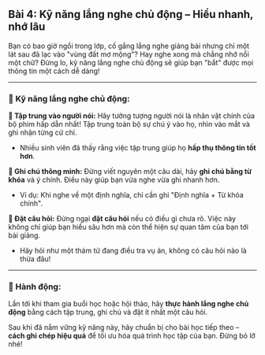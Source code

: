## Bài 4: Kỹ năng lắng nghe chủ động – Hiểu nhanh, nhớ lâu

Bạn có bao giờ ngồi trong lớp, cố gắng lắng nghe giảng bài nhưng chỉ một lát sau đã lạc vào "vùng đất mơ mộng"? Hay nghe xong mà chẳng nhớ nổi một chữ? Đừng lo, kỹ năng lắng nghe chủ động sẽ giúp bạn "bắt" được mọi thông tin một cách dễ dàng!

---

### 📌 Kỹ năng lắng nghe chủ động:

**🔹 Tập trung vào người nói:**
Hãy tưởng tượng người nói là nhân vật chính của bộ phim hấp dẫn nhất! Tập trung toàn bộ sự chú ý vào họ, nhìn vào mắt và ghi nhận từng cử chỉ.

- Nhiều sinh viên đã thấy rằng việc tập trung giúp họ **hấp thụ thông tin tốt hơn**.

**🔹 Ghi chú thông minh:**
Đừng viết nguyên một câu dài, hãy **ghi chú bằng từ khóa** và ý chính. Điều này giúp bạn vừa nghe vừa ghi nhanh hơn.

- Ví dụ: Khi nghe về một định nghĩa, chỉ cần ghi "Định nghĩa + Từ khóa chính".

**🔹 Đặt câu hỏi:**
Đừng ngại **đặt câu hỏi** nếu có điều gì chưa rõ. Việc này không chỉ giúp bạn hiểu sâu hơn mà còn thể hiện sự quan tâm của bạn tới bài giảng.

- Hãy hỏi như một thám tử đang điều tra vụ án, không có câu hỏi nào là thừa đâu!

---

### 🚀 Hành động:

Lần tới khi tham gia buổi học hoặc hội thảo, hãy **thực hành lắng nghe chủ động** bằng cách tập trung, ghi chú và đặt ít nhất một câu hỏi.

Sau khi đã nắm vững kỹ năng này, hãy chuẩn bị cho bài học tiếp theo – **cách ghi chép hiệu quả** để tối ưu hóa quá trình học tập của bạn. Đừng bỏ lỡ nhé!